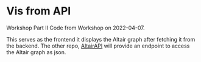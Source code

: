 # Vis from API
Workshop Part II
Code from Workshop on 2022-04-07.

This serves as the frontend it displays the Altair graph after fetching it from the backend.
The other repo, [AltairAPI](https://github.com/BrokenShell/AltairAPI) will provide an endpoint to access the Altair graph as json.
